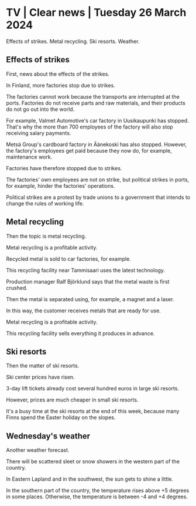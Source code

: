 # TV \| Clear news \| Tuesday 26 March 2024

Effects of strikes. Metal recycling. Ski resorts. Weather.

## Effects of strikes

First, news about the effects of the strikes.

In Finland, more factories stop due to strikes.

The factories cannot work because the transports are interrupted at the ports. Factories do not receive parts and raw materials, and their products do not go out into the world.

For example, Valmet Automotive's car factory in Uusikaupunki has stopped. That's why the more than 700 employees of the factory will also stop receiving salary payments.

Metsä Group's cardboard factory in Äänekoski has also stopped. However, the factory's employees get paid because they now do, for example, maintenance work.

Factories have therefore stopped due to strikes.

The factories' own employees are not on strike, but political strikes in ports, for example, hinder the factories' operations.

Political strikes are a protest by trade unions to a government that intends to change the rules of working life.

## Metal recycling

Then the topic is metal recycling.

Metal recycling is a profitable activity.

Recycled metal is sold to car factories, for example.

This recycling facility near Tammisaari uses the latest technology.

Production manager Ralf Björklund says that the metal waste is first crushed.

Then the metal is separated using, for example, a magnet and a laser.

In this way, the customer receives metals that are ready for use.

Metal recycling is a profitable activity.

This recycling facility sells everything it produces in advance.

## Ski resorts

Then the matter of ski resorts.

Ski center prices have risen.

3-day lift tickets already cost several hundred euros in large ski resorts.

However, prices are much cheaper in small ski resorts.

It's a busy time at the ski resorts at the end of this week, because many Finns spend the Easter holiday on the slopes.

## Wednesday's weather

Another weather forecast.

There will be scattered sleet or snow showers in the western part of the country.

In Eastern Lapland and in the southwest, the sun gets to shine a little.

In the southern part of the country, the temperature rises above +5 degrees in some places. Otherwise, the temperature is between -4 and +4 degrees.
